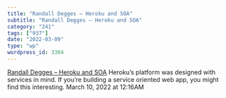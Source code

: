 ```yaml
---
title: "Randall Degges – Heroku and SOA"
subtitle: "Randall Degges – Heroku and SOA"
category: "241"
tags: ["937"]
date: "2022-03-09"
type: "wp"
wordpress_id: 3304
---
```

[ Randall Degges – Heroku and SOA](https://www.rdegges.com/2014/heroku-and-soa/)
 Heroku’s platform was designed with services in mind. If you’re building a service oriented web app, you might find this interesting.
March 10, 2022 at 12:16AM